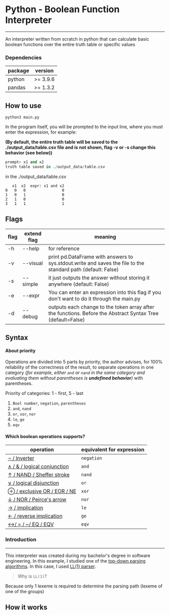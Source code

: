  # Python - Boolean Function Interpreter
 
***

An interpreter written from scratch in python that can calculate basic boolean functions over the entire truth table or specific values

### Dependencies


|package|version|
|----|-------|
|python|>= 3.9.6|
|pandas|>= 1.3.2|

## How to use

```shell
python3 main.py
```

In the program itself, you will be prompted to the input line, where you must enter the expression, for example:

**(By default, the entire truth table will be saved to the ./output_data/table.csv file and is not shown, flag -v or -s change this behavior (see below))**

```python
prompt> x1 and x2
truth table saved in ./output_data/table.csv
```

in the ./output_data/table.csv

```csv
   x1  x2  expr: x1 and x2
0   0   0                0
1   0   1                0
2   1   0                0
3   1   1                1
```

## Flags

|flag|extend flag|meaning|
|----|-----------|-------|
|-h|--help|for reference|
|-v|--visual| print pd.DataFrame with answers to sys.stdout.write and saves the file to the standard path (default: False)|
|-s|--simple|it just outputs the answer without storing it anywhere (default: False)|
|-e|--expr|You can enter an expression into this flag if you don't want to do it through the main.py|
|-d|--debug|outputs each change to the token array after the functions. Before the Abstract Syntax Tree (default=False)|

## Syntax

#### About priority
Operations are divided into 5 parts by priority, the author advises, for 100% reliability of the correctness of the result, to separate operations in one category _(for example, either `and` or `nand` in the same category and evaluating them without parentheses is **undefined behavior**)_ with parentheses.

Priority of categories: 1 - first, 5 - last
1. `Bool number`, `negation`, `parentheses`
2. `and`, `nand`
3. `or`, `xor`, `nor`
4. `le`, `ge`
5. `eqv`

#### Which boolean operations supports?

|operation|equivalent for expression|
|----|-------|
|[¬ / Inverter](https://en.wikipedia.org/wiki/Inverter_(logic_gate))|`negation`|
|[∧ / & / logical conjunction](https://en.wikipedia.org/wiki/AND_gate)|`and`|
|[↑ / NAND / Sheffer stroke](https://en.wikipedia.org/wiki/NAND_gate)|`nand`|
|[∨ / logical disjunction](https://en.wikipedia.org/wiki/OR_gate)|`or`|
|[⊕ / exclusive OR / EOR / NE](https://en.wikipedia.org/wiki/XOR_gate)|`xor`|
|[↓ / NOR / Peirce's arrow](https://en.wikipedia.org/wiki/Logical_NOR)|`nor`|
|[→ / implication](https://en.wikipedia.org/wiki/Material_conditional)|`le`|
|[← / reverse implication](https://en.wikipedia.org/wiki/Converse_(logic))|`ge`|
|[<->/ = / ~/ EQ / EQV](https://en.wikipedia.org/wiki/Logical_equality)|`eqv`|


### Introduction

***

This interpreter was created during my bachelor's degree in software engineering.
In this example, I studied one of the [top-down parsing algorithms](https://ru.wikipedia.org/wiki/%D0%9D%D0%B8%D1%81%D1%85%D0%BE%D0%B4%D1%8F%D1%89%D0%B8%D0%B9_%D1%81%D0%B8%D0%BD%D1%82%D0%B0%D0%BA%D1%81%D0%B8%D1%87%D0%B5%D1%81%D0%BA%D0%B8%D0%B9_%D0%B0%D0%BD%D0%B0%D0%BB%D0%B8%D0%B7).
In this case, I used [LL(1) parser](https://ru.wikipedia.org/wiki/LL-%D0%B0%D0%BD%D0%B0%D0%BB%D0%B8%D0%B7%D0%B0%D1%82%D0%BE%D1%80).

> Why is `LL(1)`?

Because only 1 lexeme is required to determine the parsing path (lexeme of one of the groups)

## How it works


